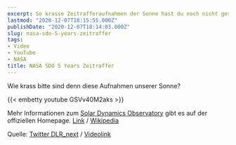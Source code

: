 ```yaml
---
excerpt: So krasse Zeitrafferaufnahmen der Sonne hast du noch nicht gesehen!
lastmod: "2020-12-07T18:15:55.000Z"
publishDate: "2020-12-07T18:14:03.000Z"
slug: nasa-sdo-5-years-zeitraffer
tags:
- Video
- YouTube
- NASA
title: NASA SDO 5 Years Zeitraffer
---
```


Wie krass bitte sind denn diese Aufnahmen unserer Sonne?

{{< embetty youtube GSVv40M2aks >}}


Mehr Informationen zum [Solar Dynamics Observatory](https://sdo.gsfc.nasa.gov/mission/project.php) gibt es auf der offiziellen Homepage. [Link](https://sdo.gsfc.nasa.gov/mission/project.php) / [Wikipedia](https://de.wikipedia.org/wiki/Solar_Dynamics_Observatory)

Quelle: [Twitter DLR_next](https://nitter.net/DLR_next/status/1335847305602273280#m) / [Videolink](https://yewtu.be/watch?v=GSVv40M2aks)